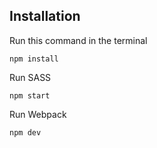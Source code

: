 ## Installation

Run this command in the terminal
```
npm install
```
Run SASS
```
npm start
```
Run Webpack
```
npm dev
```


